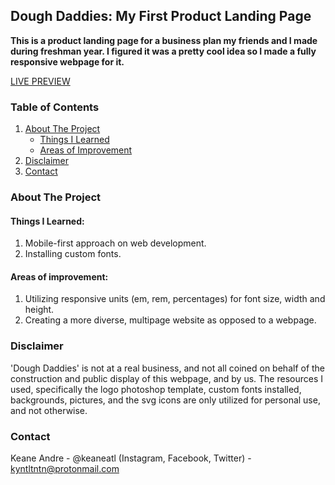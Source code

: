 ## Dough Daddies: My First Product Landing Page
**This is a product landing page for a business plan my friends and I made during freshman year. I figured it was a pretty cool idea so I made a fully responsive webpage for it.**

[LIVE PREVIEW](https://keaneatl.github.io/dough-daddies/)

### Table of Contents
1. <a href="#about-the-project">About The Project</a>
    * <a href="#things-i-learned">Things I Learned</a>
    * <a href="#areas-of-improvement">Areas of Improvement</a>
2. <a href="#disclaimer">Disclaimer</a>
3. <a href="#Contact">Contact</a>

### About The Project
#### Things I Learned:
1. Mobile-first approach on web development.
2. Installing custom fonts.

#### Areas of improvement:
1. Utilizing responsive units (em, rem, percentages) for font size, width and height.
2. Creating a more diverse, multipage website as opposed to a webpage.

### Disclaimer
'Dough Daddies' is not at a real business, and not all coined on behalf of the construction and public display of this webpage, and by us. The resources I used, specifically the logo photoshop template, custom fonts installed, backgrounds, pictures, and the svg icons are only utilized for personal use, and not otherwise. 

### Contact
Keane Andre - @keaneatl (Instagram, Facebook, Twitter) - <a href="mailto:kyntltntn@protonmail.com">kyntltntn@protonmail.com</a>

